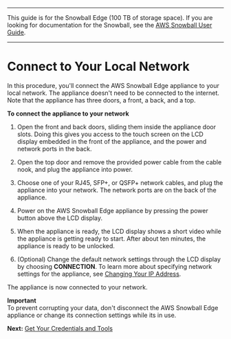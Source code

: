 --------

This guide is for the Snowball Edge \(100 TB of storage space\)\. If you are looking for documentation for the Snowball, see the [AWS Snowball User Guide](http://docs.aws.amazon.com/snowball/latest/ug/whatissnowball.html)\.

--------

# Connect to Your Local Network<a name="getting-started-connect"></a>

In this procedure, you'll connect the AWS Snowball Edge appliance to your local network\. The appliance doesn't need to be connected to the internet\. Note that the appliance has three doors, a front, a back, and a top\.

**To connect the appliance to your network**

1. Open the front and back doors, sliding them inside the appliance door slots\. Doing this gives you access to the touch screen on the LCD display embedded in the front of the appliance, and the power and network ports in the back\.

1. Open the top door and remove the provided power cable from the cable nook, and plug the appliance into power\.

1. Choose one of your RJ45, SFP\+, or QSFP\+ network cables, and plug the appliance into your network\. The network ports are on the back of the appliance\.

1. Power on the AWS Snowball Edge appliance by pressing the power button above the LCD display\.

1. When the appliance is ready, the LCD display shows a short video while the appliance is getting ready to start\. After about ten minutes, the appliance is ready to be unlocked\.

1. \(Optional\) Change the default network settings through the LCD display by choosing **CONNECTION**\. To learn more about specifying network settings for the appliance, see [Changing Your IP Address](using-appliance.md#change-appliance-ip)\.

The appliance is now connected to your network\.

**Important**  
To prevent corrupting your data, don't disconnect the AWS Snowball Edge appliance or change its connection settings while its in use\.

**Next:** [Get Your Credentials and Tools](get-credentials.md) 
